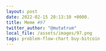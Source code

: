 ```yaml
---
layout: post
date: 2022-02-15 20:13:10 +0000.
title: Meme #97
twitter_author: "@mutatrum"
local_file: /assets/images/97.png
tags: problem-flow-chart buy-bitcoin
---
```

